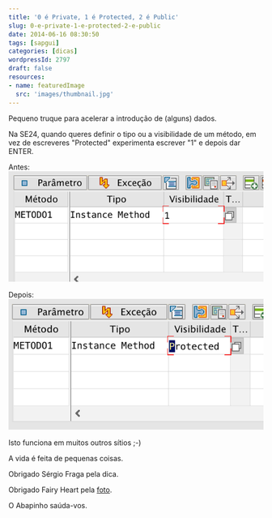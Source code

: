 ```yaml
---
title: '0 é Private, 1 é Protected, 2 é Public'
slug: 0-e-private-1-e-protected-2-e-public
date: 2014-06-16 08:30:50
tags: [sapgui]
categories: [dicas]
wordpressId: 2797
draft: false
resources:
- name: featuredImage
  src: 'images/thumbnail.jpg'
---
```

Pequeno truque para acelerar a introdução de (alguns) dados.

<!--more-->

Na SE24, quando queres definir o tipo ou a visibilidade de um método, em vez de escreveres "Protected" experimenta escrever "1" e depois dar ENTER.

Antes:
[![1234_1][1]][1]

Depois:
[![1234_2][2]][2]

Isto funciona em muitos outros sítios ;-)

A vida é feita de pequenas coisas.

Obrigado Sérgio Fraga pela dica.

Obrigado Fairy Heart pela [foto][3].

O Abapinho saúda-vos.

   [1]: images/1234_1.png
   [2]: images/1234_2.png
   [3]: https://www.flickr.com/photos/fairyheart/5910263134
